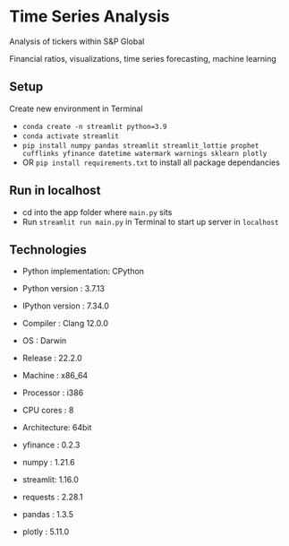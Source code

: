 # Time Series Analysis
Analysis of tickers within S&P Global

Financial ratios, visualizations, time series forecasting, machine learning

## Setup
Create new environment in Terminal
- `conda create -n streamlit python=3.9`
- `conda activate streamlit`
- `pip install numpy pandas streamlit streamlit_lottie prophet cufflinks yfinance datetime watermark warnings sklearn plotly`
- OR `pip install requirements.txt` to install all package dependancies


## Run in localhost
- cd into the app folder where `main.py` sits
- Run `streamlit run main.py` in Terminal to start up server in `localhost`


## Technologies
- Python implementation: CPython
- Python version       : 3.7.13
- IPython version      : 7.34.0

- Compiler    : Clang 12.0.0 
- OS          : Darwin
- Release     : 22.2.0
- Machine     : x86_64
- Processor   : i386
- CPU cores   : 8
- Architecture: 64bit

- yfinance : 0.2.3
- numpy    : 1.21.6
- streamlit: 1.16.0
- requests : 2.28.1
- pandas   : 1.3.5
- plotly   : 5.11.0
